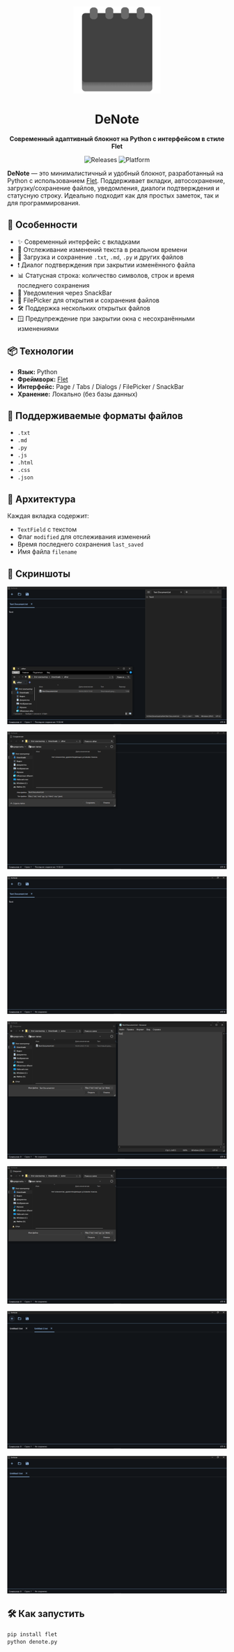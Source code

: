 <p align="center">
  <img width="200" height="200" src="images/icon.png" alt="DeNote Logo">
</p>

<h1 align="center" class="outfit-text">
  DeNote
</h1>
<p align="center"><b>Современный адаптивный блокнот на Python с интерфейсом в стиле Flet</b></p>
<p align="center">
  <a style="text-decoration:none" href="https://github.com/DevNexe/DeNote/releases">
    <img src="https://img.shields.io/github/release/DevNexe/DeNote.svg?label=latest%20version" alt="Releases" />
  </a>
  <a style="text-decoration:none">
    <img src="https://img.shields.io/badge/platform-Windows-blue.svg" alt="Platform" />
  </a>
</p>


**DeNote** — это минималистичный и удобный блокнот, разработанный на Python с использованием [Flet](https://flet.dev). Поддерживает вкладки, автосохранение, загрузку/сохранение файлов, уведомления, диалоги подтверждения и статусную строку. Идеально подходит как для простых заметок, так и для программирования.

## 🚀 Особенности

- ✨ Современный интерфейс с вкладками  
- 🧠 Отслеживание изменений текста в реальном времени  
- 💾 Загрузка и сохранение `.txt`, `.md`, `.py` и других файлов  
- ❗ Диалог подтверждения при закрытии изменённого файла  
- 📊 Статусная строка: количество символов, строк и время последнего сохранения  
- 🔔 Уведомления через SnackBar  
- 📁 FilePicker для открытия и сохранения файлов  
- 🛠 Поддержка нескольких открытых файлов  
- 🪟 Предупреждение при закрытии окна с несохранёнными изменениями  

## 📦 Технологии

- **Язык:** Python  
- **Фреймворк:** [Flet](https://flet.dev)  
- **Интерфейс:** Page / Tabs / Dialogs / FilePicker / SnackBar  
- **Хранение:** Локально (без базы данных)

## 📂 Поддерживаемые форматы файлов

- `.txt`  
- `.md`  
- `.py`  
- `.js`  
- `.html`  
- `.css`  
- `.json`  

## 🧠 Архитектура

Каждая вкладка содержит:
- `TextField` с текстом  
- Флаг `modified` для отслеживания изменений  
- Время последнего сохранения `last_saved`  
- Имя файла `filename`

## 📸 Скриншоты

![image](images/image.png)

![image](images/image1.png)

![image](images/image2.png)

![image](images/image3.png)

![image](images/image4.png)

![image](images/image5.png)

![image](images/image6.png)

## 🛠 Как запустить

```bash
pip install flet
python denote.py
```
